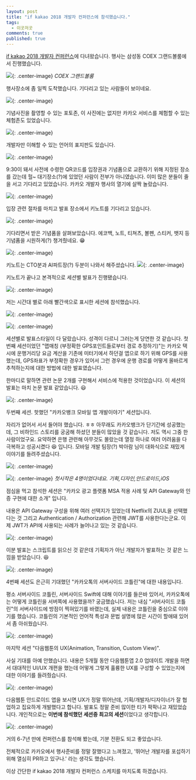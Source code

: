 ```yaml
---
layout: post
title: "if kakao 2018 개발자 컨퍼런스에 참석했습니다."
tags: 
  - 이곳저곳
comments: true
published: true
---
```


[if kakao 2018 개발자 컨퍼런스](https://if.kakao.com)에 다녀왔습니다.
행사는 삼성동 COEX 그랜드볼룸에서 진행했습니다.

![](https://farm2.staticflickr.com/1900/44483742701_9980ca3ab0_k.jpg){: .center-image}
*COEX 그랜드볼룸*


행사장소에 좀 일찍 도착했습니다. 기다리고 있는 사람들이 보이네요.

![](https://farm2.staticflickr.com/1892/43574383835_e06b8a5f5c_k.jpg){: .center-image}


기념사진을 촬영할 수 있는 포토존, 이 사진에는 없지만 카카오 서비스를 체험할 수 있는 체험존도 있었습니다.

![](https://farm2.staticflickr.com/1882/42674536100_93848e7522_k.jpg){: .center-image}

개발자만 이해할 수 있는 언어의 표지판도 있습니다.

![](https://farm2.staticflickr.com/1854/42674539010_0f85274646_k.jpg){: .center-image}

9:30이 돼서 사전에 수령한 QR코드를 입장권과 기념품으로 교환하기 위해 지정된 장소를 갔는데 헐~ 대기장소(?)에 있었던 사람이 전부가 아니였습니다. 이미 많은 분들이 줄을 서고 기다리고 있었습니다. 카카오 개발자 행사의 열기에 살짝 놀랐습니다. 

![](https://farm2.staticflickr.com/1860/43574385915_b3b1438f3d_k.jpg){: .center-image}

입장 관련 절차를 마치고 발표 장소에서 키노트를 기다리고 있습니다.

![](https://farm2.staticflickr.com/1867/43574384275_4dcb203d9f_k.jpg){: .center-image}

기다리면서 받은 기념품을 살펴보았습니다. 에코백, 노트, 티쳐츠, 볼펜, 스티커, 뱃지 등 기념품을 시원하게(?) 챙겨줬네요. 😁

![](https://farm2.staticflickr.com/1866/42674530960_c90a5f0d62_k.jpg){: .center-image}

키노트는 CTO분과 AI파트장(?) 두분이 나와서 해주셨습니다.
![](https://farm2.staticflickr.com/1883/44434542482_6276be38fb_k.jpg){: .center-image}

키노트가 끝나고 본격적으로 세션별 발표가 진행됐습니다.

![](https://farm2.staticflickr.com/1879/42674530000_b58d173c63_k.jpg){: .center-image}

저는 시간대 별로 아래 빨간색으로 표시한 세션에 참석했습니다.

![](https://farm2.staticflickr.com/1855/43766056714_57f4707af2_b.jpg){: .center-image}

![](https://farm2.staticflickr.com/1898/29546770647_4504220d63_b.jpg){: .center-image}

세션별로 발표스타일이 다 달랐습니다. 성격이 다르니 그러는게 당연한 것 같습니다. 첫번째 세션이었던 "맵매칭 (부정확한 GPS포인트들로부터 경로 추정하기)"는 카카오 택시에 운행거리당 요금 계산을 기존에 미터기에서 하던걸 앱으로 하기 위해 GPS를 사용했는데, GPS좌표가 부정확한 경우가 있어서 그런 경우에 운행 경로를 어떻게 올바르게 추척하는지에 대한 방법에 대한 발표였습니다.

한마디로 말하면 관련 논문 2개를 구현해서 서비스에 적용한 것이었습니다. 이 세션의 발표는 마치 논문 발표 같았습니다. 😃

![](https://farm2.staticflickr.com/1842/43765649494_3ca26ed10e_b.jpg){: .center-image}

두번째 세션. 핫했던 "카카오뱅크 모바일 앱 개발이야기" 세션입니다. 

자리가 없어서 서서 들어야 했습니다. ㅎㅎ 아무래도 카카오뱅크가 단기간에 성공했는데, 그 비하인드 스토리를 궁굼해 하셨던 분들이 많았을 것 같습니다. 저도 역시 그중 한사람이었구요. 요약하면 은행 관련해 아무것도 몰랐는데 열정 하나로 여러 어려움을 다 극복하고 성공시켰다 😆 입니다. 모바일 개발 팀장(?) 박아람 님이 대화식으로 재밌게 이야기를 들려주셨습니다.

![](https://farm2.staticflickr.com/1894/43574384455_4b414b62da_b.jpg){: .center-image}

![](https://farm2.staticflickr.com/1897/43574385205_e16408ea61_b.jpg){: .center-image}
*첫시작은 4명이었다네요. 기획,디자인,안드로이드,iOS*

점심을 먹고 참석한 세션은 "카카오 광고 플랫폼 MSA 적용 사례 및 API Gateway와 인증 구현에 대한 소개" 입니다. 

내용은 API Gateway 구성을 위해 여러 선택지가 있었는데 Netflix의 ZUUL을 선택했다는 것 그리고 Authentication / Authorization 관련해 JWT를 사용한다는군요. 이제 JWT가 API에 사용되는 사례가 늘어나고 있는 것 같습니다.

![](https://farm2.staticflickr.com/1869/43574385535_d1a03a9057_b.jpg){: .center-image}

이분 발표는 스크립트를 읽으신 것 같은데 기획자가 아닌 개발자가 발표하는 것 같은 느낌을 받았습니다. 😆

![](https://farm2.staticflickr.com/1897/43574383045_e2566efff8_b.jpg){: .center-image}

4번째 세션도 은근히 기대했던 "카카오톡의 서버사이드 코틀린"에 대한 내용입니다. 

평소 서버사이드 코틀린, 서버사이드 Swift에 대해 이야기를 들은바 있어서, 카카오톡에는 어떻게 코틀린을 서버쪽에 사용했을까? 궁금했습니다. 저는 내심 "서버사이드 코틀린"의 서버사이드에 방점이 찍혀있기를 바랬는데, 실제 내용은 코틀린을 중심으로 이야기를 했습니다. 코틀린의 기본적인 언어적 특성과 문법 설명에 많은 시간이 할애돼 있어서 좀 아쉬웠습니다. 

![](https://farm2.staticflickr.com/1876/42674537120_979b42209b_b.jpg){: .center-image}

마지막 세션 "다음웹툰의 UX(Animation, Transition, Custom View)". 

사실 기대를 아예 안했습니다. 내용은 5개월 동안 다음웹툰앱 2.0 업데이트 개발을 하면서 대대적인 UI/UX 개편을 했는데 어떻게 그렇게 훌륭한 UX를 구성할 수 있었는지에 대한 이야기를 들려줬습니다.

![](https://farm2.staticflickr.com/1877/44434543252_23d1f41440_b.jpg){: .center-image}

다음웹툰 안드로이드 앱을 보시면 UX가 정말 뛰어난데, 기획/개발자/디자이너가 잘 협업하고 집요하게 개발했다고 합니다. 발표도 정말 준비 많이한 티가 팍팍나고 재밌었습니다. 개인적으로는 **이번에 참석했던 세션중 최고의 세션**이었다고 생각합니다.

![](https://farm2.staticflickr.com/1870/44483740681_46eac52792_b.jpg){: .center-image}

거의 6-7년 만에 컨퍼런스를 참석해 봤는데, 기분 전환도 되고 좋았습니다. 

전체적으로 카카오에서 행사준비를 정말 잘했다고 느껴졌고, '뛰어난 개발자를 포섭하기 위해 열심히 PR하고 있구나.' 라는 생각도 했습니다.

이상 간단한 if kakao 2018 개발자 컨퍼런스 스케치를 마치도록 하겠습니다.
